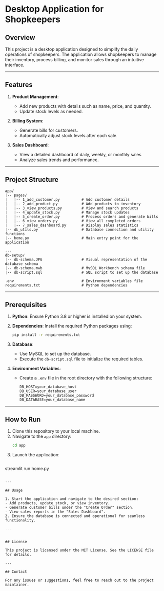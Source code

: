 # Desktop Application for Shopkeepers

## Overview
This project is a desktop application designed to simplify the daily operations of shopkeepers. The application allows shopkeepers to manage their inventory, process billing, and monitor sales through an intuitive interface.

---

## Features

1. **Product Management**:
   - Add new products with details such as name, price, and quantity.
   - Update stock levels as needed.

2. **Billing System**:
   - Generate bills for customers.
   - Automatically adjust stock levels after each sale.

3. **Sales Dashboard**:
   - View a detailed dashboard of daily, weekly, or monthly sales.
   - Analyze sales trends and performance.

---

## Project Structure

```
app/
|-- pages/
|   |-- 1_add_customer.py          # Add customer details
|   |-- 2_add_product.py           # Add products to inventory
|   |-- 3_view_products.py         # View and search products
|   |-- 4_update_stock.py          # Manage stock updates
|   |-- 5_create_order.py          # Process orders and generate bills
|   |-- 6_view_orders.py           # View all completed orders
|   |-- 7_sales_dashboard.py       # Display sales statistics
|-- db_utils.py                    # Database connection and utility functions
|-- home.py                        # Main entry point for the application

---
db-setup/
|-- db-schema.JPG                  # Visual representation of the database schema
|-- db-schema.mwb                  # MySQL Workbench schema file
|-- db-script.sql                  # SQL script to set up the database

.env                               # Environment variables file
requirements.txt                   # Python dependencies
```

---

## Prerequisites

1. **Python**: Ensure Python 3.8 or higher is installed on your system.
2. **Dependencies**: Install the required Python packages using:
   ```bash
   pip install -r requirements.txt
   ```
3. **Database**:
   - Use MySQL to set up the database.
   - Execute the `db-script.sql` file to initialize the required tables.

4. **Environment Variables**:
   - Create a `.env` file in the root directory with the following structure:
     ```env
     DB_HOST=your_database_host
     DB_USER=your_database_user
     DB_PASSWORD=your_database_password
     DB_DATABASE=your_database_name
     ```

---

## How to Run

1. Clone this repository to your local machine.
2. Navigate to the `app` directory:
   ```bash
   cd app
   ```
3. Launch the application:
   ```bash
  streamlit run home.py
   ```

---

## Usage

1. Start the application and navigate to the desired section:
   - Add products, update stock, or view inventory.
   - Generate customer bills under the "Create Order" section.
   - View sales reports in the "Sales Dashboard".
2. Ensure the database is connected and operational for seamless functionality.

---


## License

This project is licensed under the MIT License. See the LICENSE file for details.

---

## Contact

For any issues or suggestions, feel free to reach out to the project maintainer.
